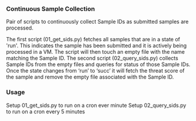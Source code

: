 ### Continuous Sample Collection
Pair of scripts to continuously collect Sample IDs as submitted samples are processed. 

The first script (01_get_sids.py) fetches all samples that are in a state of 'run'. This indicates the sample has been submitted and it is actively being processed in a VM. The script will then touch an empty file with the name matching the Sample ID. The second script (02_query_sids.py) collects Sample IDs from the empty files and queries for status of those Sample IDs. Once the state changes from ‘run’ to ‘succ’ it will fetch the threat score of the sample and remove the empty file associated with the Sample ID. 

### Usage

Setup 01_get_sids.py to run on a cron ever minute
Setup 02_query_sids.py to run on a cron every 5 minutes
